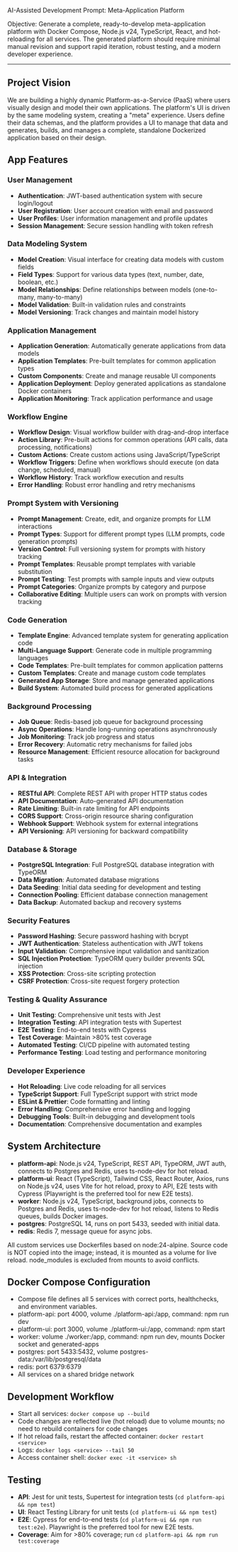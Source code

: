 AI-Assisted Development Prompt: Meta-Application Platform

Objective: Generate a complete, ready-to-develop meta-application platform with Docker Compose, Node.js v24, TypeScript, React, and hot-reloading for all services. The generated platform should require minimal manual revision and support rapid iteration, robust testing, and a modern developer experience.

---

## Project Vision
We are building a highly dynamic Platform-as-a-Service (PaaS) where users visually design and model their own applications. The platform's UI is driven by the same modeling system, creating a "meta" experience. Users define their data schemas, and the platform provides a UI to manage that data and generates, builds, and manages a complete, standalone Dockerized application based on their design.

## App Features

### User Management
- **Authentication**: JWT-based authentication system with secure login/logout
- **User Registration**: User account creation with email and password
- **User Profiles**: User information management and profile updates
- **Session Management**: Secure session handling with token refresh

### Data Modeling System
- **Model Creation**: Visual interface for creating data models with custom fields
- **Field Types**: Support for various data types (text, number, date, boolean, etc.)
- **Model Relationships**: Define relationships between models (one-to-many, many-to-many)
- **Model Validation**: Built-in validation rules and constraints
- **Model Versioning**: Track changes and maintain model history

### Application Management
- **Application Generation**: Automatically generate applications from data models
- **Application Templates**: Pre-built templates for common application types
- **Custom Components**: Create and manage reusable UI components
- **Application Deployment**: Deploy generated applications as standalone Docker containers
- **Application Monitoring**: Track application performance and usage

### Workflow Engine
- **Workflow Design**: Visual workflow builder with drag-and-drop interface
- **Action Library**: Pre-built actions for common operations (API calls, data processing, notifications)
- **Custom Actions**: Create custom actions using JavaScript/TypeScript
- **Workflow Triggers**: Define when workflows should execute (on data change, scheduled, manual)
- **Workflow History**: Track workflow execution and results
- **Error Handling**: Robust error handling and retry mechanisms

### Prompt System with Versioning
- **Prompt Management**: Create, edit, and organize prompts for LLM interactions
- **Prompt Types**: Support for different prompt types (LLM prompts, code generation prompts)
- **Version Control**: Full versioning system for prompts with history tracking
- **Prompt Templates**: Reusable prompt templates with variable substitution
- **Prompt Testing**: Test prompts with sample inputs and view outputs
- **Prompt Categories**: Organize prompts by category and purpose
- **Collaborative Editing**: Multiple users can work on prompts with version tracking

### Code Generation
- **Template Engine**: Advanced template system for generating application code
- **Multi-Language Support**: Generate code in multiple programming languages
- **Code Templates**: Pre-built templates for common application patterns
- **Custom Templates**: Create and manage custom code templates
- **Generated App Storage**: Store and manage generated applications
- **Build System**: Automated build process for generated applications

### Background Processing
- **Job Queue**: Redis-based job queue for background processing
- **Async Operations**: Handle long-running operations asynchronously
- **Job Monitoring**: Track job progress and status
- **Error Recovery**: Automatic retry mechanisms for failed jobs
- **Resource Management**: Efficient resource allocation for background tasks

### API & Integration
- **RESTful API**: Complete REST API with proper HTTP status codes
- **API Documentation**: Auto-generated API documentation
- **Rate Limiting**: Built-in rate limiting for API endpoints
- **CORS Support**: Cross-origin resource sharing configuration
- **Webhook Support**: Webhook system for external integrations
- **API Versioning**: API versioning for backward compatibility

### Database & Storage
- **PostgreSQL Integration**: Full PostgreSQL database integration with TypeORM
- **Data Migration**: Automated database migrations
- **Data Seeding**: Initial data seeding for development and testing
- **Connection Pooling**: Efficient database connection management
- **Data Backup**: Automated backup and recovery systems

### Security Features
- **Password Hashing**: Secure password hashing with bcrypt
- **JWT Authentication**: Stateless authentication with JWT tokens
- **Input Validation**: Comprehensive input validation and sanitization
- **SQL Injection Protection**: TypeORM query builder prevents SQL injection
- **XSS Protection**: Cross-site scripting protection
- **CSRF Protection**: Cross-site request forgery protection

### Testing & Quality Assurance
- **Unit Testing**: Comprehensive unit tests with Jest
- **Integration Testing**: API integration tests with Supertest
- **E2E Testing**: End-to-end tests with Cypress
- **Test Coverage**: Maintain >80% test coverage
- **Automated Testing**: CI/CD pipeline with automated testing
- **Performance Testing**: Load testing and performance monitoring

### Developer Experience
- **Hot Reloading**: Live code reloading for all services
- **TypeScript Support**: Full TypeScript support with strict mode
- **ESLint & Prettier**: Code formatting and linting
- **Error Handling**: Comprehensive error handling and logging
- **Debugging Tools**: Built-in debugging and development tools
- **Documentation**: Comprehensive documentation and examples

## System Architecture
- **platform-api**: Node.js v24, TypeScript, REST API, TypeORM, JWT auth, connects to Postgres and Redis, uses ts-node-dev for hot reload.
- **platform-ui**: React (TypeScript), Tailwind CSS, React Router, Axios, runs on Node.js v24, uses Vite for hot reload, proxy to API, E2E tests with Cypress (Playwright is the preferred tool for new E2E tests).
- **worker**: Node.js v24, TypeScript, background jobs, connects to Postgres and Redis, uses ts-node-dev for hot reload, listens to Redis queues, builds Docker images.
- **postgres**: PostgreSQL 14, runs on port 5433, seeded with initial data.
- **redis**: Redis 7, message queue for async jobs.

All custom services use Dockerfiles based on node:24-alpine. Source code is NOT copied into the image; instead, it is mounted as a volume for live reload. node_modules is excluded from mounts to avoid conflicts.

## Docker Compose Configuration
- Compose file defines all 5 services with correct ports, healthchecks, and environment variables.
- platform-api: port 4000, volume ./platform-api:/app, command: npm run dev
- platform-ui: port 3000, volume ./platform-ui:/app, command: npm start
- worker: volume ./worker:/app, command: npm run dev, mounts Docker socket and generated-apps
- postgres: port 5433:5432, volume postgres-data:/var/lib/postgresql/data
- redis: port 6379:6379
- All services on a shared bridge network

## Development Workflow
- Start all services: `docker compose up --build`
- Code changes are reflected live (hot reload) due to volume mounts; no need to rebuild containers for code changes
- If hot reload fails, restart the affected container: `docker restart <service>`
- Logs: `docker logs <service> --tail 50`
- Access container shell: `docker exec -it <service> sh`

## Testing
- **API**: Jest for unit tests, Supertest for integration tests (`cd platform-api && npm test`)
- **UI**: React Testing Library for unit tests (`cd platform-ui && npm test`)
- **E2E**: Cypress for end-to-end tests (`cd platform-ui && npm run test:e2e`). Playwright is the preferred tool for new E2E tests.
- **Coverage**: Aim for >80% coverage; run `cd platform-api && npm run test:coverage`
